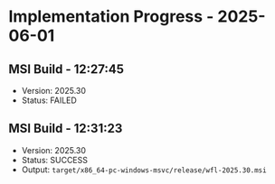 # Implementation Progress - 2025-06-01


## MSI Build - 12:27:45

- Version: 2025.30
- Status: FAILED


## MSI Build - 12:31:23

- Version: 2025.30
- Status: SUCCESS
- Output: `target/x86_64-pc-windows-msvc/release/wfl-2025.30.msi`

